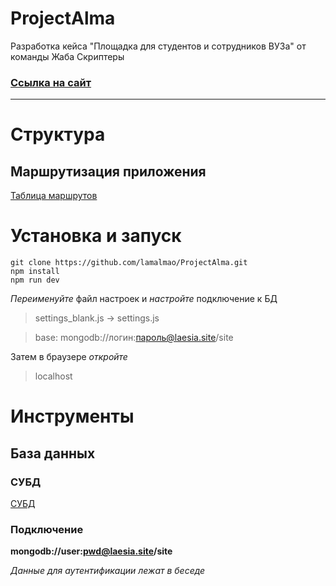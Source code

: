 # ProjectAlma
Разработка кейса "Площадка для студентов и сотрудников ВУЗа" от команды Жаба Скриптеры

### [Ссылка на сайт](https://laesia.site/main/news)

---

# Структура

## Маршрутизация приложения

[Таблица маршрутов](https://docs.google.com/spreadsheets/d/1ZnV2uxRCv0PQeozxkxVF2pe3JshnAZnnObwkWCyEefY/edit?usp=sharing)

# Установка и запуск

```
git clone https://github.com/lamalmao/ProjectAlma.git
npm install
npm run dev
```
*Переименуйте* файл настроек и *настройте* подключение к БД

>settings_blank.js -> settings.js

>base: mongodb://логин:пароль@laesia.site/site

Затем в браузере *откройте*

>localhost

# Инструменты

## База данных

### СУБД

[СУБД](https://downloads.mongodb.com/compass/mongodb-compass-1.33.1-darwin-x64.dmg?_ga=2.5317683.1209950434.1666355852-1911375894.1665488718)

### Подключение

**mongodb://user:pwd@laesia.site/site**

*Данные для аутентификации лежат в беседе*
